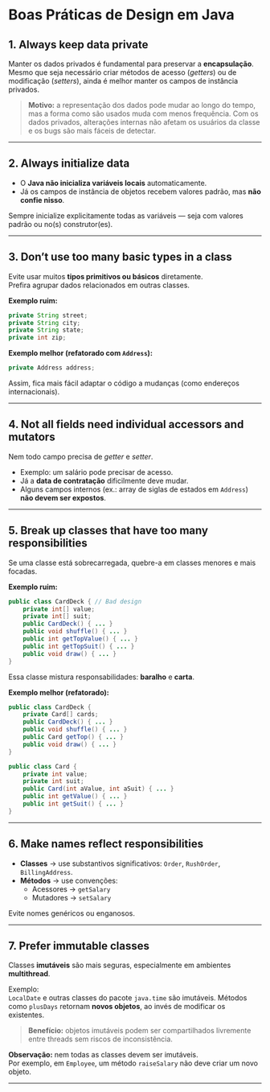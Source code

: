 # Boas Práticas de Design em Java

## 1. Always keep data private
Manter os dados privados é fundamental para preservar a **encapsulação**.  
Mesmo que seja necessário criar métodos de acesso (*getters*) ou de modificação (*setters*), ainda é melhor manter os campos de instância privados.

> **Motivo:** a representação dos dados pode mudar ao longo do tempo, mas a forma como são usados muda com menos frequência. Com os dados privados, alterações internas não afetam os usuários da classe e os bugs são mais fáceis de detectar.

---

## 2. Always initialize data
- O **Java não inicializa variáveis locais** automaticamente.  
- Já os campos de instância de objetos recebem valores padrão, mas **não confie nisso**.  

Sempre inicialize explicitamente todas as variáveis — seja com valores padrão ou no(s) construtor(es).

---

## 3. Don’t use too many basic types in a class
Evite usar muitos **tipos primitivos ou básicos** diretamente.  
Prefira agrupar dados relacionados em outras classes.

**Exemplo ruim:**
```java
private String street;
private String city;
private String state;
private int zip;
```

**Exemplo melhor (refatorado com `Address`):**
```java
private Address address;
```

Assim, fica mais fácil adaptar o código a mudanças (como endereços internacionais).

---

## 4. Not all fields need individual accessors and mutators
Nem todo campo precisa de *getter* e *setter*.  
- Exemplo: um salário pode precisar de acesso.  
- Já a **data de contratação** dificilmente deve mudar.  
- Alguns campos internos (ex.: array de siglas de estados em `Address`) **não devem ser expostos**.

---

## 5. Break up classes that have too many responsibilities
Se uma classe está sobrecarregada, quebre-a em classes menores e mais focadas.  

**Exemplo ruim:**
```java
public class CardDeck { // Bad design
    private int[] value;
    private int[] suit;
    public CardDeck() { ... }
    public void shuffle() { ... }
    public int getTopValue() { ... }
    public int getTopSuit() { ... }
    public void draw() { ... }
}
```

Essa classe mistura responsabilidades: **baralho** e **carta**.

**Exemplo melhor (refatorado):**
```java
public class CardDeck {
    private Card[] cards;
    public CardDeck() { ... }
    public void shuffle() { ... }
    public Card getTop() { ... }
    public void draw() { ... }
}

public class Card {
    private int value;
    private int suit;
    public Card(int aValue, int aSuit) { ... }
    public int getValue() { ... }
    public int getSuit() { ... }
}
```

---

## 6. Make names reflect responsibilities
- **Classes** → use substantivos significativos: `Order`, `RushOrder`, `BillingAddress`.  
- **Métodos** → use convenções:  
  - Acessores → `getSalary`  
  - Mutadores → `setSalary`

Evite nomes genéricos ou enganosos.

---

## 7. Prefer immutable classes
Classes **imutáveis** são mais seguras, especialmente em ambientes **multithread**.  

Exemplo:  
`LocalDate` e outras classes do pacote `java.time` são imutáveis. Métodos como `plusDays` retornam **novos objetos**, ao invés de modificar os existentes.

> **Benefício:** objetos imutáveis podem ser compartilhados livremente entre threads sem riscos de inconsistência.

**Observação:** nem todas as classes devem ser imutáveis.  
Por exemplo, em `Employee`, um método `raiseSalary` não deve criar um novo objeto.

---
